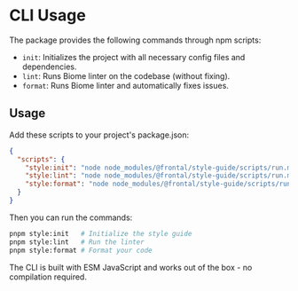 # CLI Usage

The package provides the following commands through npm scripts:

- `init`: Initializes the project with all necessary config files and dependencies.
- `lint`: Runs Biome linter on the codebase (without fixing).
- `format`: Runs Biome linter and automatically fixes issues.

## Usage

Add these scripts to your project's package.json:

```json
{
  "scripts": {
    "style:init": "node node_modules/@frontal/style-guide/scripts/run.mjs init",
    "style:lint": "node node_modules/@frontal/style-guide/scripts/run.mjs lint",
    "style:format": "node node_modules/@frontal/style-guide/scripts/run.mjs format"
  }
}
```

Then you can run the commands:

```sh
pnpm style:init   # Initialize the style guide
pnpm style:lint   # Run the linter
pnpm style:format # Format your code
```

The CLI is built with ESM JavaScript and works out of the box - no compilation required. 